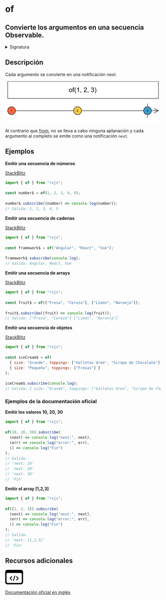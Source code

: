 # of

<h2 class="subtitle"> Convierte los argumentos en una secuencia Observable.</h2>

<details>
<summary>Signatura</summary>

### Firma

`of(...args: (SchedulerLike | T)[]): Observable`

### Parámetros

<table>
<tr><td>args</td><td>Tipo: <code>(SchedulerLike | T)[]</code></td></tr>
</table>

### Retorna

`Observable<T>`: Un Observable que emite los argumentos descritos anteriormente y se completa.

</details>

## Descripción

Cada argumento se convierte en una notificación next.

<img class="marble-diagram" src="assets/images/marble-diagrams/creation/of.png" alt="Diagrama de canicas de of">

Al contrario que [from](/operators/creation/from), no se lleva a cabo ninguna aplanación y cada argumento al completo se emite como una notificación `next`.

## Ejemplos

**Emitir una secuencia de números**

<a target="_blank" href="https://stackblitz.com/edit/docu-rxjs-of?file=index.ts">StackBlitz</a>

```javascript
import { of } from "rxjs";

const number$ = of(1, 2, 3, 4, 5);

number$.subscribe((number) => console.log(number));
// Salida: 1, 2, 3, 4, 5
```

**Emitir una secuencia de cadenas**

<a target="_blank" href="https://stackblitz.com/edit/docu-rxjs-of-2?file=index.ts">StackBlitz</a>

```javascript
import { of } from "rxjs";

const framework$ = of("Angular", "React", "Vue");

framework$.subscribe(console.log);
// Salida: Angular, React, Vue
```

**Emitir una secuencia de arrays**

<a target="_blank" href="https://stackblitz.com/edit/docu-rxjs-of-3?file=index.ts">StackBlitz</a>

```javascript
import { of } from "rxjs";

const fruit$ = of(["Fresa", "Cereza"], ["Limón", "Naranja"]);

fruit$.subscribe((fruit) => console.log(fruit));
// Salida: ["Fresa", "Cereza"] ["Limón", "Naranja"]
```

**Emitir una secuencia de objetos**

<a target="_blank" href="https://stackblitz.com/edit/docu-rxjs-of-4?file=index.ts">StackBlitz</a>

```javascript
import { of } from "rxjs";

const iceCream$ = of(
  { size: "Grande", toppings: ["Galletas Oreo", "Sirope de Chocolate"] },
  { size: "Pequeño", toppings: ["Fresas"] }
);

iceCream$.subscribe(console.log);
// Salida: { size: "Grande", toppings: ["Galletas Oreo", "Sirope de Chocolate"] } { size: "Pequeño", toppings: ["Fresas"] }
```

### Ejemplos de la documentación oficial

**Emitir los valores 10, 20, 30**

```javascript
import { of } from "rxjs";

of(10, 20, 30).subscribe(
  (next) => console.log("next:", next),
  (err) => console.log("error:", err),
  () => console.log("Fin")
);
// Salida:
// 'next: 10'
// 'next: 20'
// 'next: 30'
// 'Fin'
```

**Emitir el array [1,2,3]**

```javascript
import { of } from "rxjs";

of([1, 2, 3]).subscribe(
  (next) => console.log("next:", next),
  (err) => console.log("error:", err),
  () => console.log("Fin")
);
// Salida:
// 'next: [1,2,3]'
// 'Fin'
```

<div class="additional-section">

## Recursos adicionales

<a class="source-icon" target="_blank" href="https://github.com/ReactiveX/rxjs/blob/master/src/internal/observable/of.ts">
<img src="assets/icons/source-code.png" alt="Source code">
</a>
</div>

<a target="_blank" href="https://rxjs.dev/api/index/function/of">Documentación oficial en inglés</a>
